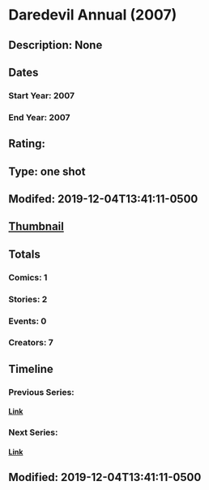 # Daredevil Annual (2007)
## Description: None
## Dates
### Start Year: 2007
### End Year: 2007
## Rating: 
## Type: one shot
## Modifed: 2019-12-04T13:41:11-0500
## [Thumbnail](http://i.annihil.us/u/prod/marvel/i/mg/5/b0/4bad28e205333.jpg)
## Totals
### Comics: 1
### Stories: 2
### Events: 0
### Creators: 7
## Timeline
### Previous Series: 
#### [Link]()
### Next Series: 
#### [Link]()
## Modified: 2019-12-04T13:41:11-0500